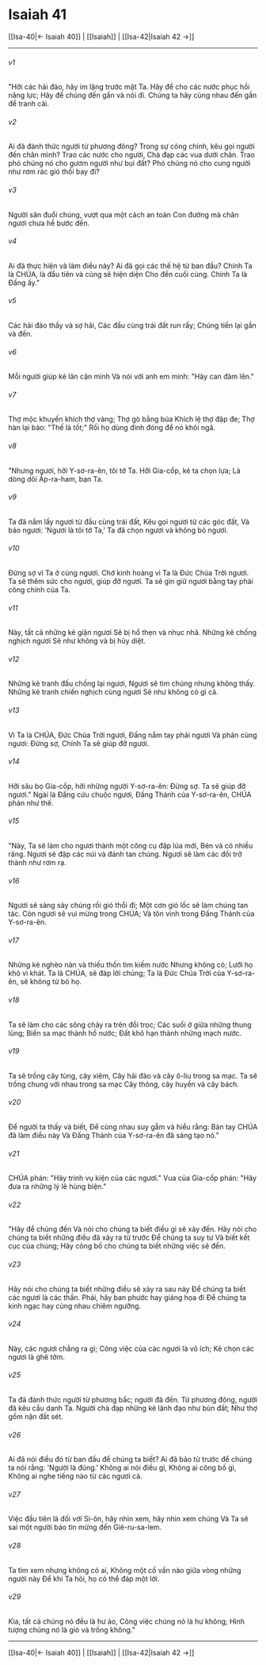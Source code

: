 # Isaiah 41

[[Isa-40|← Isaiah 40]] | [[Isaiah]] | [[Isa-42|Isaiah 42 →]]
***



###### v1 
"Hỡi các hải đảo, hãy im lặng trước mặt Ta. Hãy để cho các nước phục hồi năng lực; Hãy để chúng đến gần và nói đi. Chúng ta hãy cùng nhau đến gần để tranh cãi. 

###### v2 
Ai đã đánh thức người từ phương đông? Trong sự công chính, kêu gọi người đến chân mình? Trao các nước cho người, Chà đạp các vua dưới chân. Trao phó chúng nó cho gươm người như bụi đất? Phó chúng nó cho cung người như rơm rác gió thổi bay đi? 

###### v3 
Người săn đuổi chúng, vượt qua một cách an toàn Con đường mà chân ngươi chưa hề bước đến. 

###### v4 
Ai đã thực hiện và làm điều này? Ai đã gọi các thế hệ từ ban đầu? Chính Ta là CHÚA, là đầu tiên và cũng sẽ hiện diện Cho đến cuối cùng. Chính Ta là Đấng ấy." 

###### v5 
Các hải đảo thấy và sợ hãi, Các đầu cùng trái đất run rẩy; Chúng tiến lại gần và đến. 

###### v6 
Mỗi người giúp kẻ lân cận mình Và nói với anh em mình: "Hãy can đảm lên." 

###### v7 
Thợ mộc khuyến khích thợ vàng; Thợ gò bằng búa Khích lệ thợ đập đe; Thợ hàn lại bảo: "Thế là tốt;" Rồi họ dùng đinh đóng để nó khỏi ngã. 

###### v8 
"Nhưng ngươi, hỡi Y-sơ-ra-ên, tôi tớ Ta. Hỡi Gia-cốp, kẻ ta chọn lựa; Là dòng dõi Áp-ra-ham, bạn Ta. 

###### v9 
Ta đã nắm lấy ngươi từ đầu cùng trái đất, Kêu gọi ngươi từ các góc đất, Và bảo ngươi: 'Ngươi là tôi tớ Ta,' Ta đã chọn ngươi và không bỏ ngươi. 

###### v10 
Đừng sợ vì Ta ở cùng ngươi. Chớ kinh hoàng vì Ta là Đức Chúa Trời ngươi. Ta sẽ thêm sức cho ngươi, giúp đỡ ngươi. Ta sẽ gìn giữ ngươi bằng tay phải công chính của Ta. 

###### v11 
Này, tất cả những kẻ giận ngươi Sẽ bị hổ thẹn và nhục nhã. Những kẻ chống nghịch ngươi Sẽ như không và bị hủy diệt. 

###### v12 
Những kẻ tranh đấu chống lại ngươi, Ngươi sẽ tìm chúng nhưng không thấy. Những kẻ tranh chiến nghịch cùng ngươi Sẽ như không có gì cả. 

###### v13 
Vì Ta là CHÚA, Đức Chúa Trời ngươi, Đấng nắm tay phải ngươi Và phán cùng ngươi: Đừng sợ, Chính Ta sẽ giúp đỡ ngươi. 

###### v14 
Hỡi sâu bọ Gia-cốp, hỡi những người Y-sơ-ra-ên: Đừng sợ. Ta sẽ giúp đỡ ngươi." Ngài là Đấng cứu chuộc ngươi, Đấng Thánh của Y-sơ-ra-ên, CHÚA phán như thế. 

###### v15 
"Này, Ta sẽ làm cho ngươi thành một công cụ đập lúa mới, Bén và có nhiều răng. Ngươi sẽ đập các núi và đánh tan chúng. Ngươi sẽ làm các đồi trở thành như rơm rạ. 

###### v16 
Ngươi sẽ sàng sảy chúng rồi gió thổi đi; Một cơn gió lốc sẽ làm chúng tan tác. Còn ngươi sẽ vui mừng trong CHÚA; Và tôn vinh trong Đấng Thánh của Y-sơ-ra-ên. 

###### v17 
Những kẻ nghèo nàn và thiếu thốn tìm kiếm nước Nhưng không có; Lưỡi họ khô vì khát. Ta là CHÚA, sẽ đáp lời chúng; Ta là Đức Chúa Trời của Y-sơ-ra-ên, sẽ không từ bỏ họ. 

###### v18 
Ta sẽ làm cho các sông chảy ra trên đồi trọc; Các suối ở giữa những thung lũng; Biến sa mạc thành hồ nước; Đất khô hạn thành những mạch nước. 

###### v19 
Ta sẽ trồng cây tùng, cây xiêm, Cây hải đào và cây ô-liu trong sa mạc. Ta sẽ trồng chung với nhau trong sa mạc Cây thông, cây huyền và cây bách. 

###### v20 
Để người ta thấy và biết, Để cùng nhau suy gẫm và hiểu rằng: Bàn tay CHÚA đã làm điều này Và Đấng Thánh của Y-sơ-ra-ên đã sáng tạo nó." 

###### v21 
CHÚA phán: "Hãy trình vụ kiện của các ngươi." Vua của Gia-cốp phán: "Hãy đưa ra những lý lẽ hùng biện." 

###### v22 
"Hãy để chúng đến Và nói cho chúng ta biết điều gì sẽ xảy đến. Hãy nói cho chúng ta biết những điều đã xảy ra từ trước Để chúng ta suy tư Và biết kết cục của chúng; Hãy công bố cho chúng ta biết những việc sẽ đến. 

###### v23 
Hãy nói cho chúng ta biết những điều sẽ xảy ra sau này Để chúng ta biết các ngươi là các thần. Phải, hãy ban phước hay giáng họa đi Để chúng ta kinh ngạc hay cùng nhau chiêm ngưỡng. 

###### v24 
Này, các ngươi chẳng ra gì; Công việc của các ngươi là vô ích; Kẻ chọn các ngươi là ghê tởm. 

###### v25 
Ta đã đánh thức người từ phương bắc; người đã đến. Từ phương đông, người đã kêu cầu danh Ta. Người chà đạp những kẻ lãnh đạo như bùn đất; Như thợ gốm nặn đất sét. 

###### v26 
Ai đã nói điều đó từ ban đầu để chúng ta biết? Ai đã bảo từ trước để chúng ta nói rằng: 'Người là đúng.' Không ai nói điều gì, Không ai công bố gì, Không ai nghe tiếng nào từ các ngươi cả. 

###### v27 
Việc đầu tiên là đối với Si-ôn, hãy nhìn xem, hãy nhìn xem chúng Và Ta sẽ sai một người báo tin mừng đến Giê-ru-sa-lem. 

###### v28 
Ta tìm xem nhưng không có ai, Không một cố vấn nào giữa vòng những người này Để khi Ta hỏi, họ có thể đáp một lời. 

###### v29 
Kìa, tất cả chúng nó đều là hư ảo, Công việc chúng nó là hư không; Hình tượng chúng nó là gió và trống không."

***
[[Isa-40|← Isaiah 40]] | [[Isaiah]] | [[Isa-42|Isaiah 42 →]]
